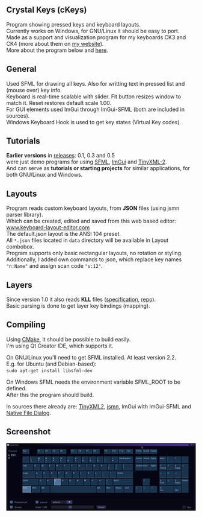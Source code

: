 ## Crystal Keys (cKeys)

Program showing pressed keys and keyboard layouts.  
Currently works on Windows, for GNU/Linux it should be easy to port.  
Made as a support and visualization program for my keyboards CK3 and CK4 (more about them on [my website](https://cryham.tuxfamily.org/archives/portfolio/crystal-keyboard-3-and-4)).  
More about the program below and [here](https://cryham.tuxfamily.org/archives/portfolio/crystal-keys).  

## General

Used SFML for drawing all keys. Also for writting text in pressed list and (mouse over) key info.  
Keyboard is real-time scalable with slider. Fit button resizes window to match it. Reset restores default scale 1.00.  
For GUI elements used ImGui through ImGui-SFML (both are included in sources).  
Windows Keyboard Hook is used to get key states (Virtual Key codes).  

## Tutorials

**Earlier versions** in [releases](https://github.com/cryham/ckeys/releases): 0.1, 0.3 and 0.5  
were just demo programs for using [SFML](https://github.com/SFML/SFML), [ImGui](https://github.com/ocornut/imgui) and [TinyXML-2](https://github.com/leethomason/tinyxml2).  
And can serve as **tutorials or starting projects** for similar applications, for both GNU/Linux and Windows.  

## Layouts

Program reads custom keyboard layouts, from **JSON** files (using jsmn parser library).  
Which can be created, edited and saved from this web based editor: www.keyboard-layout-editor.com  
The default.json layout is the ANSI 104 preset.  
All `*.json` files located in `data` directory will be available in Layout combobox.  
Program supports only basic rectangular layouts, no rotation or styling.  
Additionally, I added own commands to json, which replace key names `"n:Name"` and assign scan code `"s:12"`.  

## Layers

Since version 1.0 it also reads **KLL** files ([specification](https://input.club/kll/), [repo](https://github.com/kiibohd/kll)).  
Basic parsing is done to get layer key bindings (mapping).  

## Compiling

Using [CMake](https://cmake.org/), it should be possible to build easily.  
I'm using Qt Creator IDE, which supports it.  

On GNU/Linux you'll need to get SFML installed. At least version 2.2.  
E.g. for Ubuntu (and Debian-based):  
`sudo apt-get install libsfml-dev`  

On Windows SFML needs the environment variable SFML_ROOT to be defined.  
After this the program should build.  

In sources there already are: [TinyXML2](https://github.com/leethomason/tinyxml2), [jsmn](https://github.com/zserge/jsmn), ImGui with ImGui-SFML and [Native File Dialog](https://github.com/mlabbe/nativefiledialog).  

## Screenshot

![](https://raw.githubusercontent.com/cryham/ckeys/master/screenshot.png)
